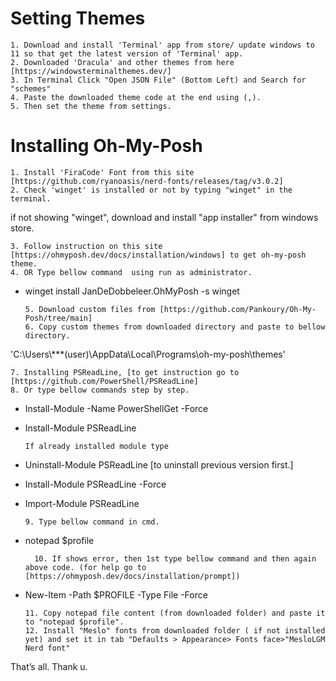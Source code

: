 # Setting Themes
	1. Download and install 'Terminal' app from store/ update windows to 11 so that get the latest version of 'Terminal' app.
	2. Downloaded 'Dracula' and other themes from here [https://windowsterminalthemes.dev/]
	3. In Terminal Click "Open JSON File" (Bottom Left) and Search for "schemes"
	4. Paste the downloaded theme code at the end using (,).
	5. Then set the theme from settings.

# Installing Oh-My-Posh
	1. Install 'FiraCode' Font from this site [https://github.com/ryanoasis/nerd-fonts/releases/tag/v3.0.2]
	2. Check 'winget' is installed or not by typing "winget" in the terminal.
if not showing "winget", download and install "app installer" from windows store.
	
	3. Follow instruction on this site [https://ohmyposh.dev/docs/installation/windows] to get oh-my-posh theme.
	4. OR Type bellow command  using run as administrator.
- winget install JanDeDobbeleer.OhMyPosh -s winget
		
	  5. Download custom files from [https://github.com/Pankoury/Oh-My-Posh/tree/main]
	  6. Copy custom themes from downloaded directory and paste to bellow directory.
'C:\Users\\***(user)\AppData\Local\Programs\oh-my-posh\themes'

	7. Installing PSReadLine, [to get instruction go to [https://github.com/PowerShell/PSReadLine]
	8. Or type bellow commands step by step.
- Install-Module -Name PowerShellGet -Force
- Install-Module PSReadLine

	  If already installed module type
- Uninstall-Module PSReadLine  [to uninstall previous version first.]
- Install-Module PSReadLine -Force
- Import-Module PSReadLine

      9. Type bellow command in cmd.

- notepad $profile
  
	    10. If shows error, then 1st type bellow command and then again above code. (for help go to [https://ohmyposh.dev/docs/installation/prompt])
- New-Item -Path $PROFILE -Type File -Force

      11. Copy notepad file content (from downloaded folder) and paste it to "notepad $profile".
      12. Install "Meslo" fonts from downloaded folder ( if not installed yet) and set it in tab "Defaults > Appearance> Fonts face>"MesloLGM Nerd font"

That’s all. Thank u.
